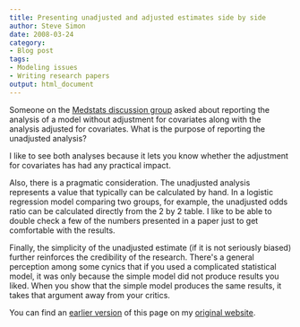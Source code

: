 ```yaml
---
title: Presenting unadjusted and adjusted estimates side by side
author: Steve Simon
date: 2008-03-24
category:
- Blog post
tags:
- Modeling issues
- Writing research papers
output: html_document
---
```

Someone on the [Medstats discussion
group](../category/InterestingWebsites.html#MeStXx) asked about
reporting the analysis of a model without adjustment for covariates
along with the analysis adjusted for covariates. What is the purpose of
reporting the unadjusted analysis?

I like to see both analyses because it lets you know whether the
adjustment for covariates has had any practical impact.

Also, there is a pragmatic consideration. The unadjusted analysis
represents a value that typically can be calculated by hand. In a
logistic regression model comparing two groups, for example, the
unadjusted odds ratio can be calculated directly from the 2 by 2 table.
I like to be able to double check a few of the numbers presented in a
paper just to get comfortable with the results.

Finally, the simplicity of the unadjusted estimate (if it is not
seriously biased) further reinforces the credibility of the research.
There\'s a general perception among some cynics that if you used a
complicated statistical model, it was only because the simple model did
not produce results you liked. When you show that the simple model
produces the same results, it takes that argument away from your
critics.

You can find an [earlier version](http://www.pmean.com/08/UnadjustedEstimates.html) of this page on my [original website](http://www.pmean.com/original_site.html).
